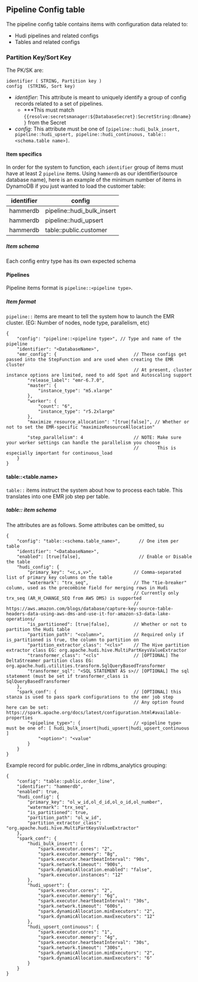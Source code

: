 ## Pipeline Config table

The pipeline config table contains items with configuration data related to:   
- Hudi pipelines and related configs
- Tables and related configs

### Partition Key/Sort Key

The PK/SK are:

```
identifier ( STRING, Partition key )
config  (STRING, Sort key)
```

- *identifier*: This attribute is meant to uniquely identify a group of config records related to a set of pipelines.   
  - ***This must match `{{resolve:secretsmanager:${DatabaseSecret}:SecretString:dbname}}` from the Secret 
- *config*: This attribute must be one of `[pipeline::hudi_bulk_insert, pipeline::hudi_upsert, pipeline::hudi_continuous, table::<schema.table name>]`.

#### Item specifics

In order for the system to function, each `identifier` group of items must have at least 2 `pipeline` items.
Using `hammerdb` as our identifier(source database name), here is an example of the minimum number of items in DynamoDB if you just wanted to load the customer table:   

|identifier|config|
|----------|------|
|hammerdb|pipeline::hudi_bulk_insert|
|hammerdb|pipeline::hudi_upsert|
|hammerdb|table::public.customer|


##### Item schema

Each config entry type has its own expected schema

#### Pipelines 

Pipeline items format is `pipeline::<pipeline type>`.

##### Item format

`pipeline::` items are meant to tell the system how to launch the EMR cluster. (EG: Number of nodes, node type, parallelism, etc)

```
{
    "config": "pipeline::<pipeline type>", // Type and name of the pipeline
    "identifier": "<DatabaseName>",
    "emr_config": {                             // These configs get passed into the StepFunction and are used when creating the EMR cluster
                                                // At present, cluster instance options are limited, need to add Spot and Autoscaling support
        "release_label": "emr-6.7.0",
        "master": {
            "instance_type": "m5.xlarge"
        },
        "worker": {
            "count": "6",
            "instance_type": "r5.2xlarge"
        },
        "maximize_resource_allocation": "[true|false]", // Whether or not to set the EMR-specific "maximizeResourceAllocation" 

        "step_parallelism": 4                   // NOTE: Make sure your worker settings can handle the parallelism you choose
                                                //       This is especially important for continuous_load
    }
}
```

#### table::<table.name>

`table::` items instruct the system about how to process each table. This translates into one EMR job step per table. 

#####  table:: item schema

The attributes are as follows. Some attributes can be omitted, su

```
{
    "config": "table::<schema.table_name>",       // One item per table
    "identifier": "<DatabaseName>",
    "enabled": [true|false],                      // Enable or Disable the table 
    "hudi_config": {
        "primary_key": "<c,s,v>",               // Comma-separated list of primary key columns on the table       
        "watermark": "trx_seq",                 // The "tie-breaker" column, used as the precombine field for merging rows in Hudi
                                                // Currently only trx_seq (AR_H_CHANGE_SEQ from AWS DMS) is supported
                                                // https://aws.amazon.com/blogs/database/capture-key-source-table-headers-data-using-aws-dms-and-use-it-for-amazon-s3-data-lake-operations/
        "is_partitioned": [true|false],         // Whether or not to partition the Hudi table
        "partition_path": "<column>",           // Required only if is_partitioned is true, the column to partition on
        "partition_extractor_class": "<cls>"    // The Hive partition extractor class EG: org.apache.hudi.hive.MultiPartKeysValueExtractor
        "transformer_class": "<cls"             // [OPTIONAL] The DeltaStreamer partition class EG: org.apache.hudi.utilities.transform.SqlQueryBasedTransformer
        "transformer_sql": "<SQL STATEMENT AS s>// [OPTIONAL] The sql statement (must be set if transformer_class is SqlQueryBasedTransformer
    },
    "spark_conf": {                             // [OPTIONAL] this stanza is used to pass spark configurations to the emr job step
                                                // Any option found here can be set:  https://spark.apache.org/docs/latest/configuration.html#available-properties
        "<pipeline_type>": {                    // <pipeline type> must be one of: [ hudi_bulk_insert|hudi_upsert|hudi_upsert_continuous ]
            "<option>": "<value"
        }
    }
}
```

Example record for public.order_line in rdbms_analytics grouping:    

```
{
    "config": "table::public.order_line",
    "identifier": "hammerdb",
    "enabled": true,
    "hudi_config": {
        "primary_key": "ol_w_id,ol_d_id,ol_o_id,ol_number",
        "watermark": "trx_seq",
        "is_partitioned": true,
        "partition_path": "ol_w_id",
        "partition_extractor_class": "org.apache.hudi.hive.MultiPartKeysValueExtractor"
    },
    "spark_conf": {
        "hudi_bulk_insert": {
            "spark.executor.cores": "2",
            "spark.executor.memory": "8g",
            "spark.executor.heartbeatInterval": "90s",
            "spark.network.timeout": "900s",
            "spark.dynamicAllocation.enabled": "false",
            "spark.executor.instances": "12"
        },
        "hudi_upsert": {
            "spark.executor.cores": "2",
            "spark.executor.memory": "6g",
            "spark.executor.heartbeatInterval": "30s",
            "spark.network.timeout": "600s",
            "spark.dynamicAllocation.minExecutors": "2",
            "spark.dynamicAllocation.maxExecutors": "12"
        },
        "hudi_upsert_continuous": {
            "spark.executor.cores": "1",
            "spark.executor.memory": "4g",
            "spark.executor.heartbeatInterval": "30s",
            "spark.network.timeout": "300s",
            "spark.dynamicAllocation.minExecutors": "2",
            "spark.dynamicAllocation.maxExecutors": "6"
        }
    }
}
```
